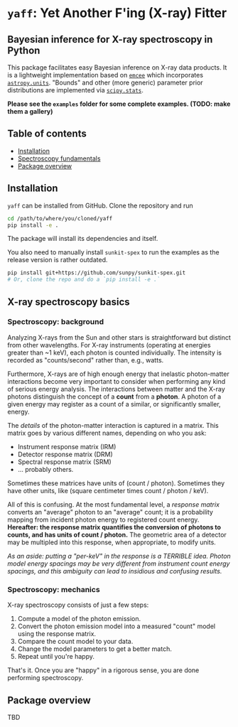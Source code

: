# `yaff`: Yet Another F'ing (X-ray) Fitter
## Bayesian inference for X-ray spectroscopy in Python
This package facilitates easy Bayesian inference on X-ray data products.
It is a lightweight implementation based on [`emcee`](https://emcee.readthedocs.io/en/stable/)
which incorporates
[`astropy.units`](https://docs.astropy.org/en/latest/units/index.html).
"Bounds" and other (more generic) parameter prior distributions are implemented via
[`scipy.stats`](https://docs.scipy.org/doc/scipy/reference/stats.html).

**Please see the `examples` folder for some complete examples. (TODO: make them a gallery)**

## Table of contents
- [Installation](#installation)
- [Spectroscopy fundamentals](#x-ray-spectroscopy-basics)
- [Package overview](#package-overview)

## Installation
`yaff` can be installed from GitHub.
Clone the repository and run
```bash
cd /path/to/where/you/cloned/yaff
pip install -e .
```
The package will install its dependencies and itself.

You also need to manually install `sunkit-spex` to run
the examples as the release version is rather outdated.
```bash
pip install git+https://github.com/sunpy/sunkit-spex.git
# Or, clone the repo and do a `pip install -e .`
```

## X-ray spectroscopy basics
### Spectroscopy: background
Analyzing X-rays from the Sun and other stars is straightforward
    but distinct from other wavelengths.
For X-ray instruments (operating at energies greater than ~1 keV),
    each photon is counted individually.
The intensity is recorded as "counts/second" rather than, e.g.,
    watts.

Furthermore,
    X-rays are of high enough energy that inelastic photon-matter
    interactions become very important to consider when performing
    any kind of serious energy analysis.
The interactions between matter and the X-ray photons distinguish
    the concept of a **count** from a **photon**.
A photon of a given energy may register as a count of a similar,
    or significantly smaller,
    energy.

The _details_ of the photon-matter interaction is captured in a matrix.
This matrix goes by various different names, depending on who you ask:
- Instrument response matrix (IRM)
- Detector response matrix (DRM)
- Spectral response matrix (SRM)
- ... probably others.

Sometimes these matrices have units of (count / photon).
Sometimes they have other units, like (square centimeter times count / photon / keV).

All of this is confusing.
At the most fundamental level,
    a _response matrix_ converts an "average" photon to an "average" count;
    it is a probability mapping from incident photon energy
    to registered count energy.
**Hereafter:
    the response matrix quantifies the conversion of photons to counts,
    and has units of count / photon.**
The geometric area of a detector may be multipled into this response,
    when appropriate, to modify units.

_As an aside: putting a "per-keV" in the response is a TERRIBLE idea. Photon model energy spacings may be very different from instrument count energy spacings, and this ambiguity can lead to insidious and confusing results._

### Spectroscopy: mechanics
X-ray spectroscopy consists of just a few steps:
1. Compute a model of the photon emission.
2. Convert the photon emission model into a measured "count" model using the response matrix.
3. Compare the count model to your data.
4. Change the model parameters to get a better match.
5. Repeat until you're happy.

That's it. Once you are "happy" in a rigorous sense, you are done performing spectroscopy.

## Package overview
TBD